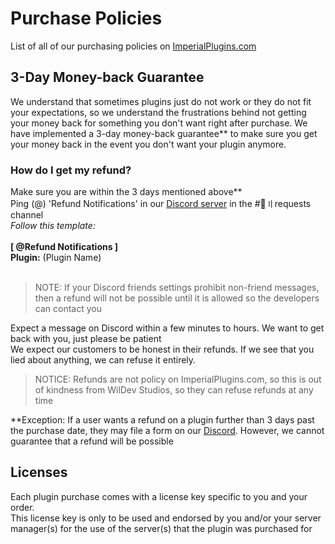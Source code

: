 # Purchase Policies
List of all of our purchasing policies on [ImperialPlugins.com](https://imperialplugins.com)

## 3-Day Money-back Guarantee
We understand that sometimes plugins just do not work or they do not fit your expectations, so we understand the frustrations behind not getting your money back for something you don't want right after purchase. We have implemented a 3-day money-back guarantee** to make sure you get your money back in the event you don't want your plugin anymore.

### How do I get my refund?
Make sure you are within the 3 days mentioned above**<br>
Ping (@) 'Refund Notifications' in our [Discord server](https://discord.gg/4Ggybyy87d) in the #🥺〢requests channel<br>
*Follow this template:*<br><br>
**[ @Refund Notifications ]**<br>
**Plugin:** (Plugin Name)<br><br>
> NOTE: If your Discord friends settings prohibit non-friend messages, then a refund will not be possible until it is allowed so the developers can contact you

Expect a message on Discord within a few minutes to hours. We want to get back with you, just please be patient<br>
We expect our customers to be honest in their refunds. If we see that you lied about anything, we can refuse it entirely.<br>
> NOTICE: Refunds are not policy on ImperialPlugins.com, so this is out of kindness from WilDev Studios, so they can refuse refunds at any time

**Exception: If a user wants a refund on a plugin further than 3 days past the purchase date, they may file a form on our [Discord](https://discord.gg/4Ggybyy87d). However, we cannot guarantee that a refund will be possible

## Licenses
Each plugin purchase comes with a license key specific to you and your order.<br>
This license key is only to be used and endorsed by you and/or your server manager(s) for the use of the server(s) that the plugin was purchased for<br>
